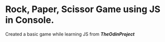 # Rock, Paper, Scissor Game using JS in Console.

Created a basic game while learning JS from **_TheOdinProject_**
